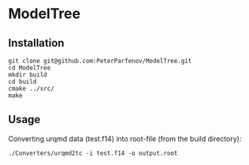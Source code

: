 # ModelTree

## Installation

    git clone git@github.com:PeterParfenov/ModelTree.git
    cd ModelTree
    mkdir build
    cd build
    cmake ../src/
    make
    
## Usage

Converting urqmd data (test.f14) into root-file (from the build directory):

    ./Converters/urqmd2tc -i test.f14 -o output.root
